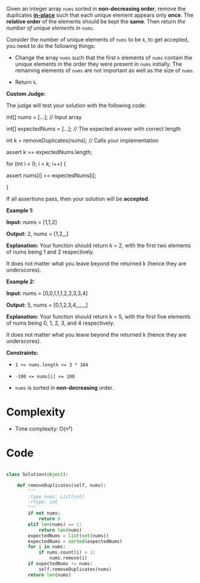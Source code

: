 
  

Given an integer array `nums` sorted in **non-decreasing order**, remove the duplicates [**in-place**](https://en.wikipedia.org/wiki/In-place_algorithm) such that each unique element appears only **once**. The **relative order** of the elements should be kept the **same**. Then return _the number of unique elements in_  `nums`.

  

Consider the number of unique elements of `nums` to be `k`, to get accepted, you need to do the following things:

  

- Change the array `nums` such that the first `k` elements of `nums` contain the unique elements in the order they were present in `nums` initially. The remaining elements of `nums` are not important as well as the size of `nums`.

- Return `k`.

  

**Custom Judge:**

  

The judge will test your solution with the following code:

  

int[] nums = [...]; // Input array

int[] expectedNums = [...]; // The expected answer with correct length

  

int k = removeDuplicates(nums); // Calls your implementation

  

assert k == expectedNums.length;

for (int i = 0; i < k; i++) {

assert nums[i] == expectedNums[i];

}

  

If all assertions pass, then your solution will be **accepted**.

  

**Example 1:**

  

**Input:** nums = [1,1,2]

**Output:** 2, nums = [1,2,_]

**Explanation:** Your function should return k = 2, with the first two elements of nums being 1 and 2 respectively.

It does not matter what you leave beyond the returned k (hence they are underscores).

  

**Example 2:**

  

**Input:** nums = [0,0,1,1,1,2,2,3,3,4]

**Output:** 5, nums = [0,1,2,3,4,_,_,_,_,_]

**Explanation:** Your function should return k = 5, with the first five elements of nums being 0, 1, 2, 3, and 4 respectively.

It does not matter what you leave beyond the returned k (hence they are underscores).

  

**Constraints:**

  

- `1 <= nums.length <= 3 * 104`

- `-100 <= nums[i] <= 100`

- `nums` is sorted in **non-decreasing** order.

  

# Complexity

- Time complexity: O(n²)

<!-- Add your time complexity here, e.g. $$O(n)$$ -->


# Code

```Python

class Solution(object):

    def removeDuplicates(self, nums):
        """
        :type nums: List[int]
        :rtype: int
        """
        if not nums:
            return 0
        elif len(nums) == 1:
            return len(nums)
        expectedNums = list(set(nums))
        expectedNums = sorted(expectedNums)
        for i in nums:
            if nums.count(i) > 1:
                nums.remove(i)
        if expectedNums != nums:
            self.removeDuplicates(nums)
        return len(nums)
```